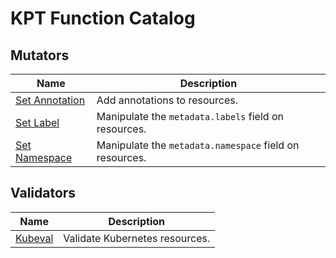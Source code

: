 # KPT Function Catalog

## Mutators

| Name | Description |
| ---- | ----------- |
| [Set Annotation](/mutators/set-annotation/) | Add annotations to resources. |
| [Set Label](/mutators/set-label/) | Manipulate the `metadata.labels` field on resources. |
| [Set Namespace](/mutators/set-namespace/) | Manipulate the `metadata.namespace` field on resources. |

## Validators

| Name | Description |
| ---- | ----------- |
| [Kubeval](/validators/kubeval/) | Validate Kubernetes resources. |